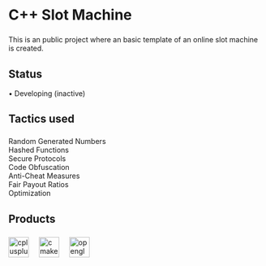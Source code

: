 <h1 align="left">C++ Slot Machine</h1>

###

<p align="left">This is an public project where an basic template of an online slot machine is created.</p>

###

<h2 align="left">Status</h2>

<p1>&#x2022; Developing (inactive)</p>

<h2 align="left">Tactics used</h2>

###

<p align="left">Random Generated Numbers<br>Hashed Functions<br>Secure Protocols<br>Code Obfuscation<br>Anti-Cheat Measures<br>Fair Payout Ratios<br>Optimization</p>

###

<h2 align="left">Products</h2>

###

<div align="left">
  <img src="https://cdn.jsdelivr.net/gh/devicons/devicon/icons/cplusplus/cplusplus-original.svg" height="40" alt="cplusplus logo"  />
  <img width="12" />
  <img src="https://cdn.jsdelivr.net/gh/devicons/devicon/icons/cmake/cmake-original.svg" height="40" alt="cmake logo"  />
  <img width="12" />
  <img src="https://cdn.jsdelivr.net/gh/devicons/devicon/icons/opengl/opengl-original.svg" height="40" alt="opengl logo"  />
</div>

###
